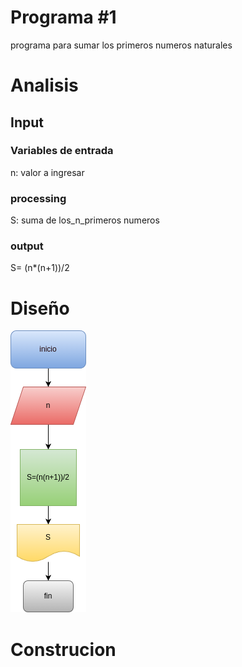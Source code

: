 
# Programa #1
programa para sumar los primeros numeros naturales

# Analisis


## Input
### Variables de entrada
n: valor a ingresar 
### processing
S: suma de los_n_primeros numeros


### output
S= (n*(n+1))/2
# Diseño
![Diagrama de flugo](diagrama.png "Diagrama de flujo")

# Construcion 


